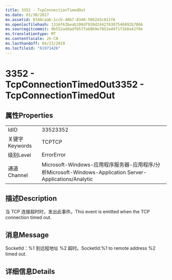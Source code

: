 ```yaml
---
title: 3352 - TcpConnectionTimedOut
ms.date: 03/30/2017
ms.assetid: 8340caa6-1ccb-48b7-8340-5052d3c811f6
ms.openlocfilehash: 1316f63beab108df920d244276307546892b7866
ms.sourcegitcommit: 9b552addadfb57fab0b9e7852ed4f1f1b8a42f8e
ms.translationtype: MT
ms.contentlocale: zh-CN
ms.lasthandoff: 04/23/2019
ms.locfileid: "61971426"
---
```

# <a name="3352---tcpconnectiontimedout"></a><span data-ttu-id="bd918-102">3352 - TcpConnectionTimedOut</span><span class="sxs-lookup"><span data-stu-id="bd918-102">3352 - TcpConnectionTimedOut</span></span>
## <a name="properties"></a><span data-ttu-id="bd918-103">属性</span><span class="sxs-lookup"><span data-stu-id="bd918-103">Properties</span></span>  
  
|||  
|-|-|  
|<span data-ttu-id="bd918-104">Id</span><span class="sxs-lookup"><span data-stu-id="bd918-104">ID</span></span>|<span data-ttu-id="bd918-105">3352</span><span class="sxs-lookup"><span data-stu-id="bd918-105">3352</span></span>|  
|<span data-ttu-id="bd918-106">关键字</span><span class="sxs-lookup"><span data-stu-id="bd918-106">Keywords</span></span>|<span data-ttu-id="bd918-107">TCP</span><span class="sxs-lookup"><span data-stu-id="bd918-107">TCP</span></span>|  
|<span data-ttu-id="bd918-108">级别</span><span class="sxs-lookup"><span data-stu-id="bd918-108">Level</span></span>|<span data-ttu-id="bd918-109">Error</span><span class="sxs-lookup"><span data-stu-id="bd918-109">Error</span></span>|  
|<span data-ttu-id="bd918-110">通道</span><span class="sxs-lookup"><span data-stu-id="bd918-110">Channel</span></span>|<span data-ttu-id="bd918-111">Microsoft-Windows-应用程序服务器-应用程序/分析</span><span class="sxs-lookup"><span data-stu-id="bd918-111">Microsoft-Windows-Application Server-Applications/Analytic</span></span>|  
  
## <a name="description"></a><span data-ttu-id="bd918-112">描述</span><span class="sxs-lookup"><span data-stu-id="bd918-112">Description</span></span>  
 <span data-ttu-id="bd918-113">当 TCP 连接超时时，发出此事件。</span><span class="sxs-lookup"><span data-stu-id="bd918-113">This event is emitted when the TCP connection timed out.</span></span>  
  
## <a name="message"></a><span data-ttu-id="bd918-114">消息</span><span class="sxs-lookup"><span data-stu-id="bd918-114">Message</span></span>  
 <span data-ttu-id="bd918-115">SocketId：%1 到远程地址 %2 超时。</span><span class="sxs-lookup"><span data-stu-id="bd918-115">SocketId:%1 to remote address %2 timed out.</span></span>  
  
## <a name="details"></a><span data-ttu-id="bd918-116">详细信息</span><span class="sxs-lookup"><span data-stu-id="bd918-116">Details</span></span>
